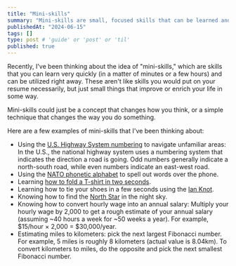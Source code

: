 ```yaml
---
title: "Mini-skills"
summary: "Mini-skills are small, focused skills that can be learned and used within a short amount of time."
publishedAt: "2024-06-15"
tags: []
type: post # 'guide' or 'post' or 'til'
published: true
---
```


Recently, I've been thinking about the idea of "mini-skills," which are skills that you can learn very quickly (in a matter of minutes or a few hours) and can be utilized right away. These aren't like skills you would put on your resume necessarily, but just small things that improve or enrich your life in some way.

Mini-skills could just be a concept that changes how you think, or a simple technique that changes the way you do something.

Here are a few examples of mini-skills that I've been thinking about:

- Using the [U.S. Highway System numbering](https://en.wikipedia.org/wiki/United_States_Numbered_Highway_System) to navigate unfamiliar areas: In the U.S., the national highway system uses a numbering system that indicates the direction a road is going. Odd numbers generally indicate a north-south road, while even numbers indicate an east-west road.
- Using the [NATO phonetic alphabet](https://en.wikipedia.org/wiki/NATO_phonetic_alphabet) to spell out words over the phone.
- Learning [how to fold a T-shirt in two seconds](https://www.youtube.com/watch?v=izdQX3p--Os).
- Learning how to tie your shoes in a few seconds using the [Ian Knot](https://www.fieggen.com/shoelace/ianknot.htm).
- Knowing how to find the [North Star](https://en.wikipedia.org/wiki/Polaris) in the night sky.
- Knowing how to convert hourly wage into an annual salary: Multiply your hourly wage by 2,000 to get a rough estimate of your annual salary (assuming ~40 hours a week for ~50 weeks a year). For example, $15/hour × 2,000 = $30,000/year.
- Estimating miles to kilometers: pick the next largest Fibonacci number. For example, 5 miles is roughly 8 kilometers (actual value is 8.04km). To convert kilometers to miles, do the opposite and pick the next smallest Fibonacci number.
